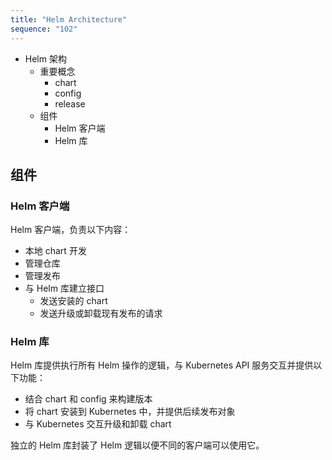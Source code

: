 ```yaml
---
title: "Helm Architecture"
sequence: "102"
---
```


- Helm 架构
    - 重要概念
        - chart
        - config
        - release
    - 组件
        - Helm 客户端
        - Helm 库

## 组件

### Helm 客户端

Helm 客户端，负责以下内容：

- 本地 chart 开发
- 管理仓库
- 管理发布
- 与 Helm 库建立接口
    - 发送安装的 chart
    - 发送升级或卸载现有发布的请求

### Helm 库

Helm 库提供执行所有 Helm 操作的逻辑，与 Kubernetes API 服务交互并提供以下功能：

- 结合 chart 和 config 来构建版本
- 将 chart 安装到 Kubernetes 中，并提供后续发布对象
- 与 Kubernetes 交互升级和卸载 chart

独立的 Helm 库封装了 Helm 逻辑以便不同的客户端可以使用它。

